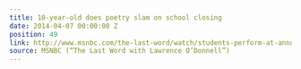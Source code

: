 ```yaml
---
title: 10-year-old does poetry slam on school closing
date: 2014-04-07 00:00:00 Z
position: 49
link: http://www.msnbc.com/the-last-word/watch/students-perform-at-annual-poetry-slam-219701315936
source: MSNBC (“The Last Word with Lawrence O’Donnell”)
---
```



